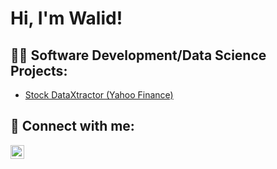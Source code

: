 <h1>Hi, I'm Walid! </h1>

<h2>👨‍💻 Software Development/Data Science Projects:</h2>

  - [Stock DataXtractor (Yahoo Finance)](https://github.com/welsayed/Stock-DataXtractor)
    
<h2> 🤳 Connect with me:</h2>

[<img align="left" alt="welsayed | LinkedIn" width="22px" src="https://cdn.jsdelivr.net/npm/simple-icons@v3/icons/linkedin.svg" />][linkedin]

[linkedin]: https://linkedin.com/in/w-elsayed
